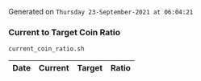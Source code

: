 Generated on `Thursday 23-September-2021 at 06:04:21`

### Current to Target Coin Ratio
`current_coin_ratio.sh`

Date|Current|Target|Ratio
---|---|---|---
